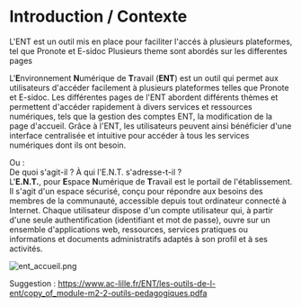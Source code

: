 # Introduction / Contexte
L'ENT est un outil mis en place pour faciliter l'accés à plusieurs plateformes, tel que Pronote et E-sidoc
Plusieurs theme sont abordés sur les differentes pages

L'**E**nvironnement **N**umérique de **T**ravail (**ENT**) est un outil qui permet aux utilisateurs d'accéder facilement à plusieurs plateformes telles que Pronote et E-sidoc. Les différentes pages de l'ENT abordent différents thèmes et permettent d'accéder rapidement à divers services et ressources numériques, tels que la gestion des comptes ENT, la modification de la page d'accueil. Grâce à l'ENT, les utilisateurs peuvent ainsi bénéficier d'une interface centralisée et intuitive pour accéder à tous les services numériques dont ils ont besoin.

Ou :  
De quoi s'agit-il ? À qui l'E.N.T. s'adresse-t-il ?  
L'**E.N.T.**, pour **E**space **N**umérique de **T**ravail est le portail de l'établissement. Il s'agit d'un espace sécurisé, conçu pour répondre aux besoins des membres de la communauté, accessible depuis tout ordinateur connecté à Internet. Chaque utilisateur dispose d'un compte utilisateur qui, à partir d'une seule authentification (identifiant et mot de passe), ouvre sur un ensemble d'applications web, ressources, services pratiques ou informations et documents administratifs adaptés à son profil et à ses activités.


![ent_accueil.png](/ent_accueil.png)

Suggestion : https://www.ac-lille.fr/ENT/les-outils-de-l-ent/copy_of_module-m2-2-outils-pedagogiques.pdfa